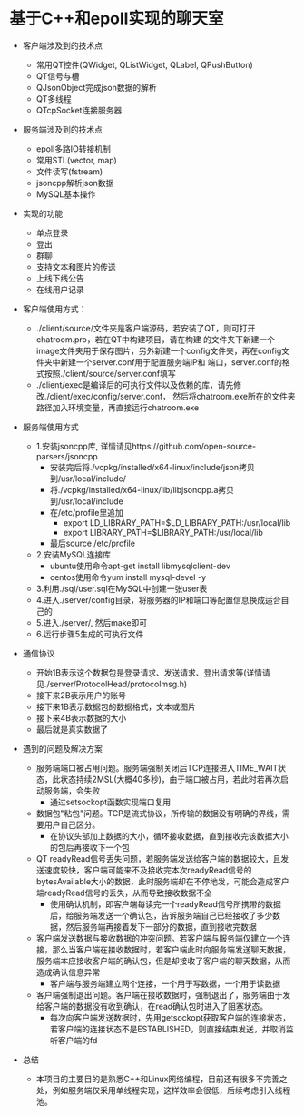 # 基于C++和epoll实现的聊天室

- 客户端涉及到的技术点
   - 常用QT控件(QWidget, QListWidget, QLabel, QPushButton)
   - QT信号与槽
   - QJsonObject完成json数据的解析
   - QT多线程
   - QTcpSocket连接服务器
   
- 服务端涉及到的技术点
   - epoll多路IO转接机制
   - 常用STL(vector, map)
   - 文件读写(fstream)
   - jsoncpp解析json数据
   - MySQL基本操作
   
- 实现的功能
   - 单点登录
   - 登出
   - 群聊
   - 支持文本和图片的传送
   - 上线下线公告
   - 在线用户记录

- 客户端使用方式：
  - ./client/source/文件夹是客户端源码，若安装了QT，则可打开chatroom.pro，若在QT中构建项目，请在构建
  的文件夹下新建一个image文件夹用于保存图片，另外新建一个config文件夹，再在config文件夹中新建一个server.conf用于配置服务端IP和
  端口，server.conf的格式按照./client/source/server.conf填写
  - ./client/exec是编译后的可执行文件以及依赖的库，请先修改./client/exec/config/server.conf，
  然后将chatroom.exe所在的文件夹路径加入环境变量，再直接运行chatroom.exe
  
- 服务端使用方式
  - 1.安装jsoncpp库, 详情请见https://github.com/open-source-parsers/jsoncpp
    - 安装完后将./vcpkg/installed/x64-linux/include/json拷贝到/usr/local/include/
    - 将./vcpkg/installed/x64-linux/lib/libjsoncpp.a拷贝到/usr/local/include
    - 在/etc/profile里追加
        - export LD_LIBRARY_PATH=$LD_LIBRARY_PATH:/usr/local/lib
        - export LIBRARY_PATH=$LIBRARY_PATH:/usr/local/lib
    - 最后source /etc/profile
  - 2.安装MySQL连接库
    - ubuntu使用命令apt-get install libmysqlclient-dev
    - centos使用命令yum install mysql-devel -y
  - 3.利用./sql/user.sql在MySQL中创建一张user表
  - 4.进入./server/config目录，将服务器的IP和端口等配置信息换成适合自己的
  - 5.进入./server/, 然后make即可
  - 6.运行步骤5生成的可执行文件
 
- 通信协议
  - 开始1B表示这个数据包是登录请求、发送请求、登出请求等(详情请见./server/ProtocolHead/protocolmsg.h)
  - 接下来2B表示用户的账号
  - 接下来1B表示数据包的数据格式，文本或图片
  - 接下来4B表示数据的大小
  - 最后就是真实数据了
  
- 遇到的问题及解决方案
  - 服务端端口被占用问题。服务端强制关闭后TCP连接进入TIME_WAIT状态，此状态持续2MSL(大概40多秒)，由于端口被占用，若此时若再次启动服务端，会失败
    - 通过setsockopt函数实现端口复用
  - 数据包"粘包"问题。TCP是流式协议，所传输的数据没有明确的界线，需要用户自己区分。
    - 在协议头部加上数据的大小，循环接收数据，直到接收完该数据大小的包后再接收下一个包
  - QT readyRead信号丢失问题，若服务端发送给客户端的数据较大，且发送速度较快，客户端可能来不及接收完本次readyRead信号的bytesAvailable大小的数据，此时服务端却在不停地发，可能会造成客户端readyRead信号的丢失，从而导致接收数据不全
    - 使用确认机制，即客户端每读完一个readyRead信号所携带的数据后，给服务端发送一个确认包，告诉服务端自己已经接收了多少数据，然后服务端再接着发下一部分的数据，直到接收完数据
  - 客户端发送数据与接收数据的冲突问题。若客户端与服务端仅建立一个连接，那么当客户端在接收数据时，若客户端此时向服务端发送聊天数据，服务端本应接收客户端的确认包，但是却接收了客户端的聊天数据，从而造成确认信息异常
    - 客户端与服务端建立两个连接，一个用于写数据，一个用于读数据
  - 客户端强制退出问题。客户端在接收数据时，强制退出了，服务端由于发给客户端的数据没有收到确认，在read确认包时进入了阻塞状态。
    - 每次向客户端发送数据时，先用getsockopt获取客户端的连接状态，若客户端的连接状态不是ESTABLISHED，则直接结束发送，并取消监听客户端的fd
   
- 总结
   - 本项目的主要目的是熟悉C++和Linux网络编程，目前还有很多不完善之处，例如服务端仅采用单线程实现，这样效率会很低，后续考虑引入线程池。


